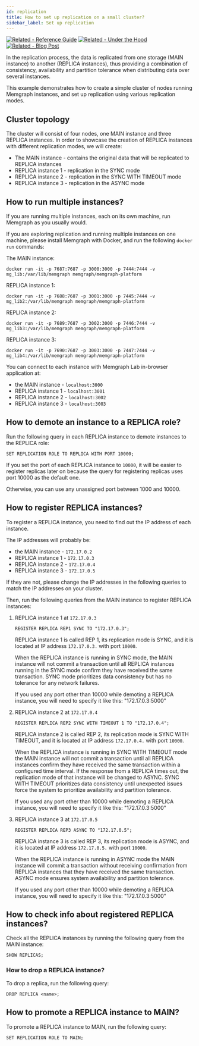 ```yaml
---
id: replication
title: How to set up replication on a small cluster?
sidebar_label: Set up replication
---
```


[![Related - Reference
Guide](https://img.shields.io/static/v1?label=Related&message=Reference%20Guide&color=yellow&style=for-the-badge)](/reference-guide/replication.md)
[![Related - Under the
Hood](https://img.shields.io/static/v1?label=Related&message=Under%20the%20hood&color=orange&style=for-the-badge)](/under-the-hood/replication.md)
[![Related - Blog
Post](https://img.shields.io/static/v1?label=Related&message=Blog%20post&color=9C59DB&style=for-the-badge)](https://memgraph.com/blog/implementing-data-replication)

In the replication process, the data is replicated from one storage (MAIN
instance) to another (REPLICA instances), thus providing a combination of
consistency, availability and partition tolerance when distributing data over
several instances.

This example demonstrates how to create a simple cluster of nodes running
Memgraph instances, and set up replication using various replication modes.

## Cluster topology

The cluster will consist of four nodes, one MAIN instance and three REPLICA
instances. In order to showcase the creation of REPLICA instances with different
replication modes, we will create:

- The MAIN instance - contains the original data that will be replicated to
  REPLICA instances
- REPLICA instance 1 - replication in the SYNC mode
- REPLICA instance 2 - replication in the SYNC WITH TIMEOUT mode
- REPLICA instance 3 - replication in the ASYNC mode

## How to run multiple instances?

If you are running multiple instances, each on its own machine, run Memgraph as
you usually would.

If you are exploring replication and running multiple instances on one machine,
please install Memgraph with Docker, and run the following `docker run`
commands:

The MAIN instance:

```
docker run -it -p 7687:7687 -p 3000:3000 -p 7444:7444 -v mg_lib:/var/lib/memgraph memgraph/memgraph-platform
```

REPLICA instance 1:

```
docker run -it -p 7688:7687 -p 3001:3000 -p 7445:7444 -v mg_lib2:/var/lib/memgraph memgraph/memgraph-platform
```

REPLICA instance 2:

```
docker run -it -p 7689:7687 -p 3002:3000 -p 7446:7444 -v mg_lib3:/var/lib/memgraph memgraph/memgraph-platform
```

REPLICA instance 3:

```
docker run -it -p 7690:7687 -p 3003:3000 -p 7447:7444 -v mg_lib4:/var/lib/memgraph memgraph/memgraph-platform
```

You can connect to each instance with Memgraph Lab in-browser application at:

- the MAIN instance - `localhost:3000`
- REPLICA instance 1 - `localhost:3001`
- REPLICA instance 2 - `localhost:3002`
- REPLICA instance 3 - `localhost:3003`

## How to demote an instance to a REPLICA role?

Run the following query in each REPLICA instance to demote instances to the
REPLICA role:

```
SET REPLICATION ROLE TO REPLICA WITH PORT 10000;
```

If you set the port of each REPLICA instance to `10000`, it will be easier to
register replicas later on because the query for registering replicas uses port
10000 as the default one.

Otherwise, you can use any unassigned port between 1000 and 10000.

## How to register REPLICA instances?

To register a REPLICA instance, you need to find out the IP address of each
instance.

The IP addresses will probably be:

- the MAIN instance - `172.17.0.2`
- REPLICA instance 1 - `172.17.0.3`
- REPLICA instance 2 - `172.17.0.4`
- REPLICA instance 3 - `172.17.0.5`

If they are not, please change the IP addresses in the following queries to
match the IP addresses on your cluster.

Then, run the following queries from the MAIN instance to register REPLICA
instances:

1. REPLICA instance 1 at `172.17.0.3`

   ```
   REGISTER REPLICA REP1 SYNC TO "172.17.0.3";
   ```

   REPLICA instance 1 is called REP 1, its replication mode is SYNC, and it is
   located at IP address `172.17.0.3.` with port `10000`.

   When the REPLICA instance is running in SYNC mode, the MAIN instance will not
   commit a transaction until all REPLICA instances running in the SYNC mode
   confirm they have received the same transaction. SYNC mode prioritizes data
   consistency but has no tolerance for any network failures.

   If you used any port other than 10000 while demoting a REPLICA instance,
   you will need to specify it like this: "172.17.0.3:5000"

2. REPLICA instance 2 at `172.17.0.4`

   ```
   REGISTER REPLICA REP2 SYNC WITH TIMEOUT 1 TO "172.17.0.4";
   ```

   REPLICA instance 2 is called REP 2, its replication mode is SYNC WITH
   TIMEOUT, and it is located at IP address `172.17.0.4.` with port `10000`.

   When the REPLICA instance is running in SYNC WITH TIMEOUT mode the MAIN
   instance will not commit a transaction until all REPLICA instances confirm
   they have received the same transaction within a configured time interval. If
   the response from a REPLICA times out, the replication mode of that instance
   will be changed to ASYNC. SYNC WITH TIMEOUT prioritizes data consistency
   until unexpected issues force the system to prioritize availability and
   partition tolerance.

   If you used any port other than 10000 while demoting a REPLICA instance,
   you will need to specify it like this: "172.17.0.3:5000"

3. REPLICA instance 3 at `172.17.0.5`

   ```
   REGISTER REPLICA REP3 ASYNC TO "172.17.0.5";
   ```

   REPLICA instance 3 is called REP 3, its replication mode is ASYNC, and it is
   located at IP address `172.17.0.5.` with port `10000`.

   When the REPLICA instance is running in ASYNC mode the MAIN instance will
   commit a transaction without receiving confirmation from REPLICA instances
   that they have received the same transaction. ASYNC mode ensures system
   availability and partition tolerance.

   If you used any port other than 10000 while demoting a REPLICA instance,
   you will need to specify it like this: "172.17.0.3:5000"

## How to check info about registered REPLICA instances?

Check all the REPLICA instances by running the following query from the MAIN
instance:

```
SHOW REPLICAS;
```

### How to drop a REPLICA instance?

To drop a replica, run the following query:

```plaintext
DROP REPLICA <name>;
```

## How to promote a REPLICA instance to MAIN?

To promote a REPLICA instance to MAIN, run the following query:

```plaintext
SET REPLICATION ROLE TO MAIN;
```
